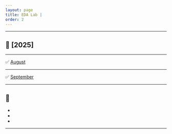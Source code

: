 ```yaml
---
layout: page
title: EDA Lab |
order: 2
---
```


-----------------------------

## 📘 [2025]

----------------------------- 

✅ [August](https://non-singularity.github.io/2025/08/07/august.html)

-----------------------------

✅ [September](https://non-singularity.github.io/2025/08/09/september.html)

-----------------------------

🔰
-	
-	
-	
-	

-----------------------------
<!-- 
<p align="center">
  <b>Quick Links:</b><br>
  <a href="http://non-singularity.github.io/Blog">Blog</a> |
  <a href="http://non-singularity.github.io/Research">Research</a>
  <br><br>
</p> -->